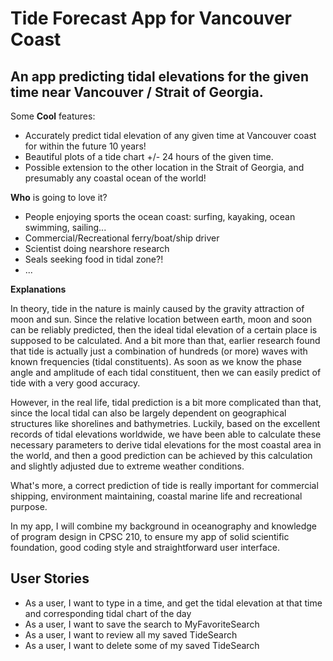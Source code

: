 # Tide Forecast App for Vancouver Coast

## An app predicting tidal elevations for the given time near Vancouver / Strait of Georgia.

Some **Cool** features:

- Accurately predict tidal elevation of any given time at Vancouver coast for within the future 10 years!
- Beautiful plots of a tide chart +/- 24 hours of the given time.
- Possible extension to the other location in the Strait of Georgia, and presumably any coastal ocean of the world!

**Who** is going to love it?

- People enjoying sports the ocean coast: surfing, kayaking, ocean swimming, sailing...
- Commercial/Recreational ferry/boat/ship driver
- Scientist doing nearshore research
- Seals seeking food in tidal zone?!
- ...

**Explanations**

In theory, tide in the nature is mainly caused by the gravity attraction of moon and sun. Since the relative location
between earth, moon and soon can be reliably predicted, then the ideal tidal elevation of a certain place is supposed to
be calculated. And a bit more than that, earlier research found that tide is actually just a combination of hundreds (or
more) waves with known frequencies
(tidal constituents). As soon as we know the phase angle and amplitude of each tidal constituent, then we can easily
predict of tide with a very good accuracy.

However, in the real life, tidal prediction is a bit more complicated than that, since the local tidal can also be
largely dependent on geographical structures like shorelines and bathymetries. Luckily, based on the excellent records
of tidal elevations worldwide, we have been able to calculate these necessary parameters to derive tidal elevations for
the most coastal area in the world, and then a good prediction can be achieved by this calculation and slightly adjusted
due to extreme weather conditions.

What's more, a correct prediction of tide is really important for commercial shipping, environment maintaining, coastal
marine life and recreational purpose.

In my app, I will combine my background in oceanography and knowledge of program design in CPSC 210, to ensure my app of
solid scientific foundation, good coding style and straightforward user interface.

## User Stories

* As a user, I want to type in a time, and get the tidal elevation at that time and corresponding tidal chart of the day
* As a user, I want to save the search to MyFavoriteSearch
* As a user, I want to review all my saved TideSearch
* As a user, I want to delete some of my saved TideSearch